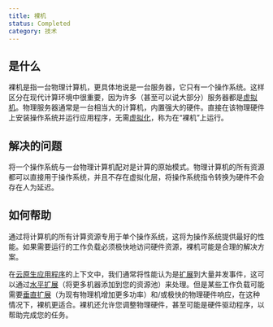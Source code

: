 ```yaml
---
title: 裸机
status: Completed
category: 技术
---
```


## 是什么

裸机是指一台物理计算机，更具体地说是一台服务器，它只有一个操作系统。这样区分在现代计算环境中很重要，因为许多（甚至可以说大部分）服务器都是[虚拟机](/zh-cn/virtual-machine/)。物理服务器通常是一台相当大的计算机，内置强大的硬件。直接在该物理硬件上安装操作系统并运行应用程序，无需[虚拟化](/zh-cn/virtualization/)，称为在“裸机”上运行。

## 解决的问题

将一个操作系统与一台物理计算机配对是计算的原始模式。物理计算机的所有资源都可以直接用于操作系统，并且不存在虚拟化层，将操作系统指令转换为硬件不会存在人为延迟。

## 如何帮助

通过将计算机的所有计算资源专用于单个操作系统，这将为操作系统提供最好的性能。如果需要运行的工作负载必须极快地访问硬件资源，裸机可能是合理的解决方案。

在[云原生应用程序](/zh-cn/cloud-native-apps/)的上下文中，我们通常将性能认为是[扩展](/zh-cn/scalability/)到大量并发事件，这可以通过[水平扩展](/zh-cn/horizontal-scaling/)（将更多机器添加到您的资源池）来处理。但是某些工作负载可能需要[垂直扩展](/zh-cn/vertical-scaling/)（为现有物理机增加更多功率）和/或极快的物理硬件响应，在这种情况下，裸机更适合。裸机还允许您调整物理硬件，甚至可能是硬件驱动程序，以帮助完成您的任务。
